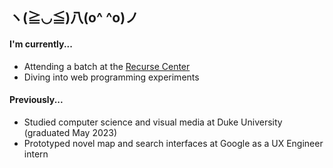 ## ヽ(≧◡≦)八(o^ ^o)ノ

#### I'm currently...
* Attending a batch at the [Recurse Center](https://www.recurse.com/)
* Diving into web programming experiments

#### Previously...
* Studied computer science and visual media at Duke University (graduated May 2023)
* Prototyped novel map and search interfaces at Google as a UX Engineer intern
